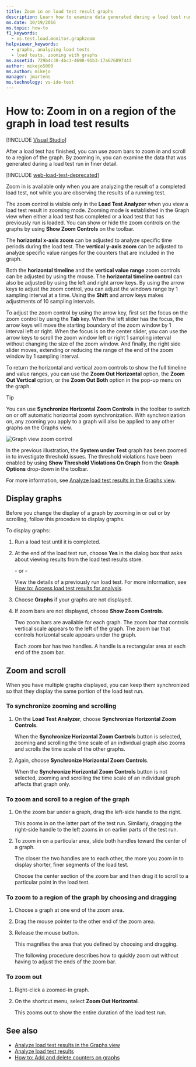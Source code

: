```yaml
---
title: Zoom in on load test result graphs
description: Learn how to examine data generated during a load test run in finer detail by using zoom bars to zoom in and scroll to a region of the graph.
ms.date: 10/19/2016
ms.topic: how-to
f1_keywords: 
  - vs.test.load.monitor.graphzoom
helpviewer_keywords: 
  - graphs, analyzing load tests
  - load tests, zooming with graphs
ms.assetid: 729b4c30-4bc3-4698-91b3-17a676897443
author: mikejo5000
ms.author: mikejo
manager: jmartens
ms.technology: vs-ide-test
---
```

# How to: Zoom in on a region of the graph in load test results

 [!INCLUDE [Visual Studio](~/includes/applies-to-version/vs-windows-only.md)]

After a load test has finished, you can use zoom bars to zoom in and scroll to a region of the graph. By zooming in, you can examine the data that was generated during a load test run in finer detail.

[!INCLUDE [web-load-test-deprecated](includes/web-load-test-deprecated.md)]

Zoom in is available only when you are analyzing the result of a completed load test, not while you are observing the results of a running test.

The zoom control is visible only in the **Load Test Analyzer** when you view a load test result in zooming mode. Zooming mode is established in the Graph view when either a load test has completed or a load test that has previously run is loaded. You can show or hide the zoom controls on the graphs by using **Show Zoom Controls** on the toolbar.

The **horizontal x-axis zoom** can be adjusted to analyze specific time periods during the load test. The **vertical y-axis zoom** can be adjusted to analyze specific value ranges for the counters that are included in the graph.

Both the **horizontal timeline** and the **vertical value range** zoom controls can be adjusted by using the mouse. The **horizontal timeline control** can also be adjusted by using the left and right arrow keys. By using the arrow keys to adjust the zoom control, you can adjust the windows range by 1 sampling interval at a time. Using the **Shift** and arrow keys makes adjustments of 10 sampling intervals.

To adjust the zoom control by using the arrow key, first set the focus on the zoom control by using the **Tab** key. When the left slider has the focus, the arrow keys will move the starting boundary of the zoom window by 1 interval left or right. When the focus is on the center slider, you can use the arrow keys to scroll the zoom window left or right 1 sampling interval without changing the size of the zoom window. And finally, the right side slider moves, extending or reducing the range of the end of the zoom window by 1 sampling interval.

To return the horizontal and vertical zoom controls to show the full timeline and value ranges, you can use the **Zoom Out Horizontal** option, the **Zoom Out Vertical** option, or the **Zoom Out Both** option in the pop-up menu on the graph.

> [!TIP]
> You can use **Synchronize Horizontal Zoom Controls** in the toolbar to switch on or off automatic horizontal zoom synchronization. With synchronization on, any zooming you apply to a graph will also be applied to any other graphs on the Graphs view.

![Graph view zoom control](../test/media/ltest_zoomcontrol.png)

In the previous illustration, the **System under Test** graph has been zoomed in to investigate threshold issues. The threshold violations have been enabled by using **Show Threshold Violations On Graph** from the **Graph Options** drop-down in the toolbar.

For more information, see [Analyze load test results in the Graphs view](../test/analyze-load-test-results-in-the-graphs-view.md).

## Display graphs

Before you change the display of a graph by zooming in or out or by scrolling, follow this procedure to display graphs.

To display graphs:

1. Run a load test until it is completed.

2. At the end of the load test run, choose **Yes** in the dialog box that asks about viewing results from the load test results store.

     \- or -

     View the details of a previously run load test. For more information, see [How to: Access load test results for analysis](../test/how-to-access-load-test-results-for-analysis.md).

3. Choose **Graphs** if your graphs are not displayed.

4. If zoom bars are not displayed, choose **Show Zoom Controls**.

     Two zoom bars are available for each graph. The zoom bar that controls vertical scale appears to the left of the graph. The zoom bar that controls horizontal scale appears under the graph.

     Each zoom bar has two handles. A handle is a rectangular area at each end of the zoom bar.

## Zoom and scroll

When you have multiple graphs displayed, you can keep them synchronized so that they display the same portion of the load test run.

### To synchronize zooming and scrolling

1. On the **Load Test Analyzer**, choose **Synchronize Horizontal Zoom Controls**.

     When the **Synchronize Horizontal Zoom Controls** button is selected, zooming and scrolling the time scale of an individual graph also zooms and scrolls the time scale of the other graphs.

2. Again, choose **Synchronize Horizontal Zoom Controls**.

     When the **Synchronize Horizontal Zoom Controls** button is not selected, zooming and scrolling the time scale of an individual graph affects that graph only.

### To zoom and scroll to a region of the graph

1. On the zoom bar under a graph, drag the left-side handle to the right.

     This zooms in on the latter part of the test run. Similarly, dragging the right-side handle to the left zooms in on earlier parts of the test run.

2. To zoom in on a particular area, slide both handles toward the center of a graph.

     The closer the two handles are to each other, the more you zoom in to display shorter, finer segments of the load test.

     Choose the center section of the zoom bar and then drag it to scroll to a particular point in the load test.

### To zoom to a region of the graph by choosing and dragging

1. Choose a graph at one end of the zoom area.

2. Drag the mouse pointer to the other end of the zoom area.

3. Release the mouse button.

    This magnifies the area that you defined by choosing and dragging.

   The following procedure describes how to quickly zoom out without having to adjust the ends of the zoom bar.

### To zoom out

1. Right-click a zoomed-in graph.

2. On the shortcut menu, select **Zoom Out Horizontal**.

     This zooms out to show the entire duration of the load test run.

## See also

- [Analyze load test results in the Graphs view](../test/analyze-load-test-results-in-the-graphs-view.md)
- [Analyze load test results](../test/analyze-load-test-results-using-the-load-test-analyzer.md)
- [How to: Add and delete counters on graphs](../test/how-to-add-and-delete-counters-on-graphs-in-load-test-results.md)
